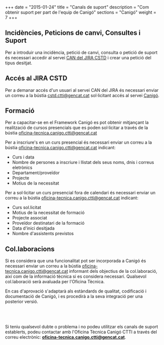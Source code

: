 +++
date        = "2015-01-24"
title       = "Canals de suport"
description = "Com obtenir suport per part de l'equip de Canigó"
sections    = "Canigó"
weight		= 7
+++

## Incidències, Peticions de canvi, Consultes i Suport

Per a introduir una incidència, petició de canvi, consulta o petició de suport és necessari accedir al servei [CAN del JIRA CSTD](https://cstd.ctti.gencat.cat/jiracstd/browse/CAN) i crear una petició del tipus desitjat.

## Accés al JIRA CSTD

Per a demanar accés d'un usuari al servei CAN del JIRA és necessari enviar un correu a la bústia <cstd.ctti@gencat.cat> sol·licitant accés al servei [Canigó](https://cstd.ctti.gencat.cat/jiracstd/projects/CAN).

## Formació
Per a capacitar-se en el Framework Canigó es pot obtenir mitjançant la realització de cursos presencials que es poden sol·licitar a través de la bústia <oficina-tecnica.canigo.ctti@gencat.cat>

Per a inscriure's en un curs presencial és necessari enviar un correu a la bústia <oficina-tecnica.canigo.ctti@gencat.cat> indicant:

- Curs i data
- Nombre de persones a inscriure i llistat dels seus noms, dnis i correus eletrònics
- Departament/proveïdor
- Projecte
- Motius de la necessitat

Per a sol·licitar un curs presencial fora de calendari és necessari enviar un correu a la bústia <oficina-tecnica.canigo.ctti@gencat.cat> indicant:

- Curs sol.licitat
- Motius de la necessitat de formació
- Projecte associat
- Proveïdor destinatari de la formació
- Data d'inici desitjada
- Nombre d'assistents previstos

## Col.laboracions
Si es considera que una funcionalitat pot ser incorporada a Canigó és necessari enviar un correu a la bústia <oficina-tecnica.canigo.ctti@gencat.cat> informant dels objectius de la col.laboració, així com de la informació tècnica si es considera necessari. Qualsevol col.laboració serà avaluada per l'Oficina Tècnica.

En cas d'aprovació s'adaptarà als estàndards de qualitat, codificació i documentació de Canigó, i es procedirà a la seva integració per una posterior versió.

<br/><br/><br/>
Si teniu qualsevol dubte o problema i no podeu utilitzar els canals de suport establerts, podeu contactar amb l'Oficina Tècnica Canigó CTTI a través
del correu electrònic: **oficina-tecnica.canigo.ctti@gencat.cat**.
